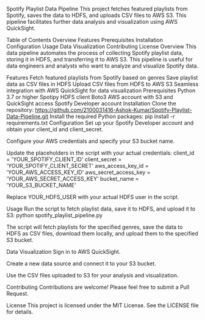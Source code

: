 Spotify Playlist Data Pipeline
This project fetches featured playlists from Spotify, saves the data to HDFS, and uploads CSV files to AWS S3. This pipeline facilitates further data analysis and visualization using AWS QuickSight.

Table of Contents
Overview
Features
Prerequisites
Installation
Configuration
Usage
Data Visualization
Contributing
License
Overview
This data pipeline automates the process of collecting Spotify playlist data, storing it in HDFS, and transferring it to AWS S3. This pipeline is useful for data engineers and analysts who want to analyze and visualize Spotify data.

Features
Fetch featured playlists from Spotify based on genres
Save playlist data as CSV files in HDFS
Upload CSV files from HDFS to AWS S3
Seamless integration with AWS QuickSight for data visualization
Prerequisites
Python 3.7 or higher
Spotipy
HDFS client
Boto3
AWS account with S3 and QuickSight access
Spotify Developer account
Installation
Clone the repository: https://github.com/2100031416-Ashok-Kumar/Spotify-Playlist-Data-Pipeline.git
Install the required Python packages: pip install -r requirements.txt
Configuration
Set up your Spotify Developer account and obtain your client_id and client_secret.

Configure your AWS credentials and specify your S3 bucket name.

Update the placeholders in the script with your actual credentials: client_id = 'YOUR_SPOTIFY_CLIENT_ID'
client_secret = 'YOUR_SPOTIFY_CLIENT_SECRET'
aws_access_key_id = 'YOUR_AWS_ACCESS_KEY_ID'
aws_secret_access_key = 'YOUR_AWS_SECRET_ACCESS_KEY'
bucket_name = 'YOUR_S3_BUCKET_NAME'

Replace YOUR_HDFS_USER with your actual HDFS user in the script.

Usage
Run the script to fetch playlist data, save it to HDFS, and upload it to S3: python spotify_playlist_pipeline.py

The script will fetch playlists for the specified genres, save the data to HDFS as CSV files, download them locally, and upload them to the specified S3 bucket.

Data Visualization
Sign in to AWS QuickSight.

Create a new data source and connect it to your S3 bucket.

Use the CSV files uploaded to S3 for your analysis and visualization.

Contributing
Contributions are welcome! Please feel free to submit a Pull Request.

License
This project is licensed under the MIT License. See the LICENSE file for details.
